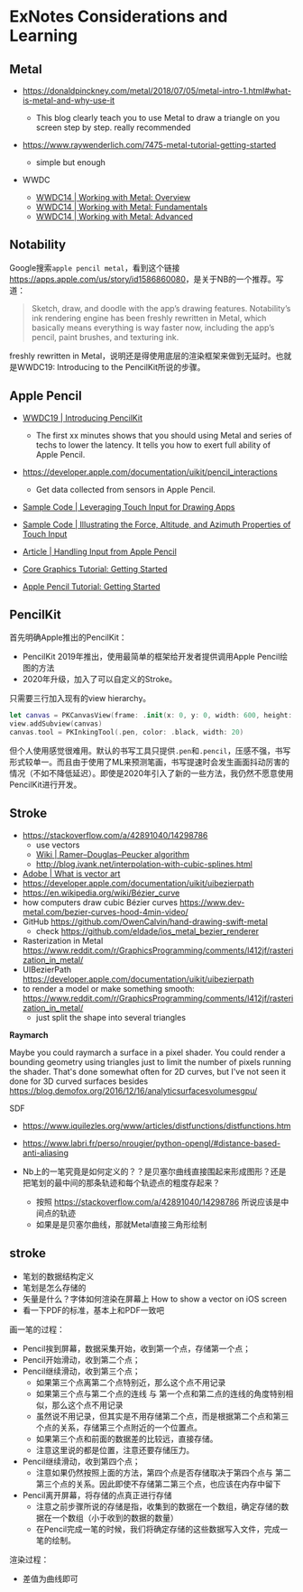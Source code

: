 # ExNotes Considerations and Learning

## Metal

* <https://donaldpinckney.com/metal/2018/07/05/metal-intro-1.html#what-is-metal-and-why-use-it>
    * This blog clearly teach you to use Metal to draw a triangle on you screen step by step. really recommended
* <https://www.raywenderlich.com/7475-metal-tutorial-getting-started>
    * simple but enough

* WWDC
    * [WWDC14 | Working with Metal: Overview](https://developer.apple.com/wwdc14/603)
    * [WWDC14 | Working with Metal: Fundamentals](https://developer.apple.com/wwdc14/604)
    * [WWDC14 | Working with Metal: Advanced](https://developer.apple.com/wwdc14/605)

## Notability

Google搜索`apple pencil metal`，看到这个链接<https://apps.apple.com/us/story/id1586860080>，是关于NB的一个推荐。写道：

> Sketch, draw, and doodle with the app’s drawing features. Notability’s ink rendering engine has been freshly rewritten in Metal, which basically means everything is way faster now, including the app’s pencil, paint brushes, and texturing ink.

freshly rewritten in Metal，说明还是得使用底层的渲染框架来做到无延时。也就是WWDC19: Introducing to the PencilKit所说的步骤。

## Apple Pencil

* [WWDC19 | Introducing PencilKit](https://developer.apple.com/wwdc19/221)
    * The first xx minutes shows that you should using Metal and series of techs to lower the latency. It tells you how to exert full ability of Apple Pencil.
* <https://developer.apple.com/documentation/uikit/pencil_interactions>
    * Get data collected from sensors in Apple Pencil.

* [Sample Code | Leveraging Touch Input for Drawing Apps](https://developer.apple.com/documentation/uikit/touches_presses_and_gestures/leveraging_touch_input_for_drawing_apps)
* [Sample Code | Illustrating the Force, Altitude, and Azimuth Properties of Touch Input](https://developer.apple.com/documentation/uikit/touches_presses_and_gestures/illustrating_the_force_altitude_and_azimuth_properties_of_touch_input)
* [Article | Handling Input from Apple Pencil](https://developer.apple.com/documentation/uikit/pencil_interactions/handling_input_from_apple_pencil)

* [Core Graphics Tutorial: Getting Started](https://www.raywenderlich.com/8003281-core-graphics-tutorial-getting-started)
* [Apple Pencil Tutorial: Getting Started](https://www.raywenderlich.com/1407-apple-pencil-tutorial-getting-started)

## PencilKit

首先明确Apple推出的PencilKit：

* PencilKit 2019年推出，使用最简单的框架给开发者提供调用Apple Pencil绘图的方法
* 2020年升级，加入了可以自定义的Stroke。

只需要三行加入现有的view hierarchy。

```swift
let canvas = PKCanvasView(frame: .init(x: 0, y: 0, width: 600, height: 400))
view.addSubview(canvas)
canvas.tool = PKInkingTool(.pen, color: .black, width: 20)
```

但个人使用感觉很难用。默认的书写工具只提供`.pen`和`.pencil`，压感不强，书写形式较单一。而且由于使用了ML来预测笔画，书写提速时会发生画面抖动厉害的情况（不如不降低延迟）。即使是2020年引入了新的一些方法，我仍然不愿意使用PencilKit进行开发。

## Stroke

* https://stackoverflow.com/a/42891040/14298786
    * use vectors
    * [Wiki | Ramer–Douglas–Peucker algorithm](https://en.wikipedia.org/wiki/Ramer-Douglas-Peucker_algorithm)
    * <http://blog.ivank.net/interpolation-with-cubic-splines.html>
* [Adobe | What is vector art](https://www.adobe.com/creativecloud/illustration/discover/vector-art.html)
* https://developer.apple.com/documentation/uikit/uibezierpath
* https://en.wikipedia.org/wiki/Bézier_curve
* how computers draw cubic Bézier curves https://www.dev-metal.com/bezier-curves-hood-4min-video/
* GitHub <https://github.com/OwenCalvin/hand-drawing-swift-metal>
    * check <https://github.com/eldade/ios_metal_bezier_renderer>
* Rasterization in Metal https://www.reddit.com/r/GraphicsProgramming/comments/l412jf/rasterization_in_metal/ 
* UIBezierPath https://developer.apple.com/documentation/uikit/uibezierpath
* to render a model or make something smooth: https://www.reddit.com/r/GraphicsProgramming/comments/l412jf/rasterization_in_metal/
    * just split the shape into several triangles

**Raymarch**

Maybe you could raymarch a surface in a pixel shader. You could render a bounding geometry using triangles just to limit the number of pixels running the shader. That's done somewhat often for 2D curves, but I've not seen it done for 3D curved surfaces besides https://blog.demofox.org/2016/12/16/analyticsurfacesvolumesgpu/

SDF

* https://www.iquilezles.org/www/articles/distfunctions/distfunctions.htm
* https://www.labri.fr/perso/nrougier/python-opengl/#distance-based-anti-aliasing

* Nb上的一笔究竟是如何定义的？？是贝塞尔曲线直接围起来形成图形？还是把笔划的最中间的那条轨迹和每个轨迹点的粗度存起来？
    * 按照 https://stackoverflow.com/a/42891040/14298786 所说应该是中间点的轨迹
    * 如果是是贝塞尔曲线，那就Metal直接三角形绘制

## stroke

* 笔划的数据结构定义
* 笔划是怎么存储的
* 矢量是什么？字体如何渲染在屏幕上 How to show a vector on iOS screen
* 看一下PDF的标准，基本上和PDF一致吧

画一笔的过程：

* Pencil挨到屏幕，数据采集开始，收到第一个点，存储第一个点；
* Pencil开始滑动，收到第二个点；
* Pencil继续滑动，收到第三个点；
    * 如果第三个点离第二个点特别近，那么这个点不用记录
    * 如果第三个点与第二个点的连线 与 第一个点和第二点的连线的角度特别相似，那么这个点不用记录
    * 虽然说不用记录，但其实是不用存储第二个点，而是根据第二个点和第三个点的关系，存储第三个点附近的一个位置点。
    * 如果第三个点和前面的数据差的比较远，直接存储。
    * 注意这里说的都是位置，注意还要存储压力。
* Pencil继续滑动，收到第四个点；
    * 注意如果仍然按照上面的方法，第四个点是否存储取决于第四个点与 第二第三个点的关系。因此即使不存储第二第三个点，也应该在内存中留下
* Pencil离开屏幕，将存储的点真正进行存储
    * 注意之前步骤所说的存储是指，收集到的数据在一个数组，确定存储的数据在一个数组（小于收到的数据的数量）
    * 在Pencil完成一笔的时候，我们将确定存储的这些数据写入文件，完成一笔的绘制。

渲染过程：

* 差值为曲线即可
